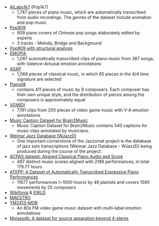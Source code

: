- [AILabs1k7](https://github.com/YatingMusic/compound-word-transformer) (Pop1k7)
  - 1,747 pieces of piano music, which are automatically transcribed from audio recordings. The genres of the dataset include animation and pop music
- [Pop909](https://github.com/music-x-lab/POP909-Dataset)
  - 909 piano covers of Chinese pop songs elaborately edited by experts
  - 3 tracks - Melody, Bridge and Background
- [Pop909 with structural analysis](https://github.com/Dsqvival/hierarchical-structure-analysis)
- [EMOPIA](https://zenodo.org/record/5090631)
  - 1,087 automatically transcribed clips of piano music from 387 songs, with Valence-Arousal emotion annotations
- [ASAP](https://github.com/fosfrancesco/asap-dataset)
  - 1,068 pieces of classical music, in which 65 pieces in the 4/4 time signature are selected
- [Pianist8](https://zenodo.org/record/5089279)
  - contains 411 pieces of music by 8 composers. Each composer has their own unique style, and the distribution of pieces among the composers is approximately equal
- [VGMIDI](https://github.com/lucasnfe/vgmidi)
  - 7,191 clips from 200 pieces of video game music with V-A emotion annotations
- [Music Caption Dataset for Brain2Music](https://www.kaggle.com/datasets/nishimotolab/music-caption-brain2music)
  - Music Caption Dataset for Brain2Music contains 540 captions for music clips annotated by musicians.
- [Weimar Jazz Database (WJazzD)](https://jazzomat.hfm-weimar.de/dbformat/dboverview.html)
  - One important cornerstone of the Jazzomat project is the database of jazz solo transcriptions (Weimar Jazz Database - WJazzD) being produced during the course of the project.
- [ACPAS dataset: Aligned Classical Piano Audio and Score](https://cheriell.github.io/research/ACPAS_dataset/)
  - 497 distinct music scores aligned with 2189 performances, in total 179.77 hours
- [ATEPP: A Dataset of Automatically Transcribed Expressive Piano Performances](https://github.com/BetsyTang/ATEPP)
  - 11677 performances (~1000 hours) by 49 pianists and covers 1580 movements by 25 composers
- [Wikifonia](https://en.wikipedia.org/wiki/Wikifonia) & [EWLD](https://github.com/00sapo/OpenEWLD)
- [MAESTRO](https://magenta.tensorflow.org/datasets/maestro)
- [YM2413-MDB](https://github.com/jech2/YM2413-MDB)
  - An 80s FM video game music dataset with multi-label emotion annotations
- [Moisesdb: A dataset for source separation beyond 4-stems](https://arxiv.org/abs/2307.15913)
